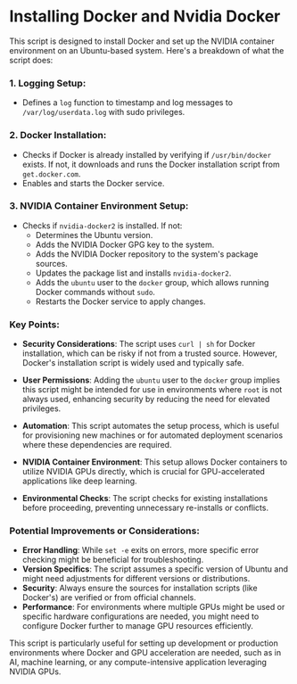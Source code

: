 # Installing Docker and Nvidia Docker

This script is designed to install Docker and set up the NVIDIA container environment on an Ubuntu-based system. Here's a breakdown of what the script does:

### 1. **Logging Setup**:
   - Defines a `log` function to timestamp and log messages to `/var/log/userdata.log` with sudo privileges.

### 2. **Docker Installation**:
   - Checks if Docker is already installed by verifying if `/usr/bin/docker` exists. If not, it downloads and runs the Docker installation script from `get.docker.com`.
   - Enables and starts the Docker service.

### 3. **NVIDIA Container Environment Setup**:
   - Checks if `nvidia-docker2` is installed. If not:
     - Determines the Ubuntu version.
     - Adds the NVIDIA Docker GPG key to the system.
     - Adds the NVIDIA Docker repository to the system's package sources.
     - Updates the package list and installs `nvidia-docker2`.
     - Adds the `ubuntu` user to the `docker` group, which allows running Docker commands without `sudo`.
     - Restarts the Docker service to apply changes.

### Key Points:

- **Security Considerations**: The script uses `curl | sh` for Docker installation, which can be risky if not from a trusted source. However, Docker's installation script is widely used and typically safe.

- **User Permissions**: Adding the `ubuntu` user to the `docker` group implies this script might be intended for use in environments where `root` is not always used, enhancing security by reducing the need for elevated privileges.

- **Automation**: This script automates the setup process, which is useful for provisioning new machines or for automated deployment scenarios where these dependencies are required.

- **NVIDIA Container Environment**: This setup allows Docker containers to utilize NVIDIA GPUs directly, which is crucial for GPU-accelerated applications like deep learning.

- **Environmental Checks**: The script checks for existing installations before proceeding, preventing unnecessary re-installs or conflicts.

### Potential Improvements or Considerations:

- **Error Handling**: While `set -e` exits on errors, more specific error checking might be beneficial for troubleshooting.
- **Version Specifics**: The script assumes a specific version of Ubuntu and might need adjustments for different versions or distributions.
- **Security**: Always ensure the sources for installation scripts (like Docker's) are verified or from official channels.
- **Performance**: For environments where multiple GPUs might be used or specific hardware configurations are needed, you might need to configure Docker further to manage GPU resources efficiently.

This script is particularly useful for setting up development or production environments where Docker and GPU acceleration are needed, such as in AI, machine learning, or any compute-intensive application leveraging NVIDIA GPUs.